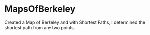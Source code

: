 # MapsOfBerkeley
Created a Map of Berkeley and with Shortest Paths, I determined the shortest path from any two points.
